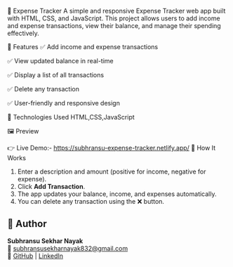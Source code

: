 💸 Expense Tracker
A simple and responsive Expense Tracker web app built with HTML, CSS, and JavaScript. This project allows users to add income and expense transactions, view their balance, and manage their spending effectively.

📌 Features
✅ Add income and expense transactions

✅ View updated balance in real-time

✅ Display a list of all transactions

✅ Delete any transaction

✅ User-friendly and responsive design

🔧 Technologies Used
HTML,CSS,JavaScript

🖼️ Preview

👉 Live Demo:- https://subhransu-expense-tracker.netlify.app/
🧠 How It Works
1. Enter a description and amount (positive for income, negative for expense).
2. Click **Add Transaction**.
3. The app updates your balance, income, and expenses automatically.
4. You can delete any transaction using the ❌ button.




## 🙌 Author

**Subhransu Sekhar Nayak**  
📧 [subhransusekharnayak832@gmail.com](mailto:subhransusekharnayak832@gmail.com)  
🔗 [GitHub](https://github.com/Subhransu789) | [LinkedIn](https://www.linkedin.com/in/subhransusekharnayak)
